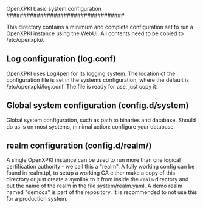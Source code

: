 OpenXPKI basic system configuration
###################################

This directory contains a minimum and complete configuration set to run
a OpenXPKI instance using the WebUI. All contents need to be copied to
/etc/openxpki/.

Log configuration (log.conf)
-----------------------------

OpenXPKI uses Log4perl for its logging system. The location of the
configuration file is set in the systems configuration, where the default
is /etc/openxpki/log.conf. The file is ready for use, just copy it.


Global system configuration (config.d/system)
----------------------------------------------

Global system configuration, such as path to binaries and database. Should do
as is on most systems, minimal action: configure your database.


realm configuration (config.d/realm/)
-------------------------------------------

A single OpenXPKI instance can be used to run more than one logical 
certification authority - we call this a "realm". A fully working config
can be found in realm.tpl, to setup a working CA either make a copy of this
directory or just create a symlink to it from inside the `realm` directory
and but the name of the realm in the file system/realm.yaml. A demo realm
named "democa" is part of the repository. It is recommended to not use this
for a production system.

